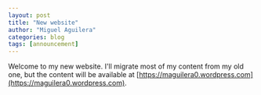 ```yaml
---
layout: post
title: "New website"
author: "Miguel Aguilera"
categories: blog
tags: [announcement]
---
```


Welcome to my new website. I'll migrate most of my content from my old one, but the content will be available at [https://maguilera0.wordpress.com](https://maguilera0.wordpress.com).
